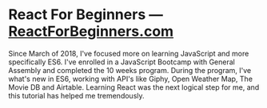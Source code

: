 # React For Beginners — [ReactForBeginners.com](https://ReactForBeginners.com)


Since March of 2018, I've focused more on learning JavaScript and more specifically ES6. I've enrolled in a JavaScript Bootcamp with General Assembly and completed the 10 weeks program. During the program, I've what's new in ES6,  working with API's like Giphy, Open Weather Map, The Movie DB and Airtable. Learning React was the next logical step for me, and this tutorial has helped me tremendously. 
